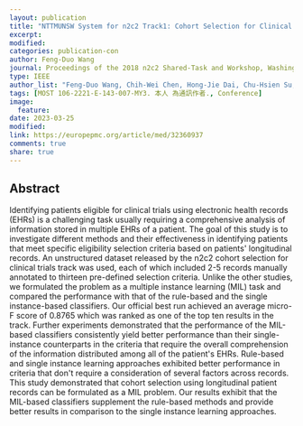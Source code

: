 ```yaml
---
layout: publication
title: "NTTMUNSW System for n2c2 Track1: Cohort Selection for Clinical Trails"
excerpt:
modified:
categories: publication-con
author: Feng-Duo Wang
journal: Proceedings of the 2018 n2c2 Shared-Task and Workshop, Washington DC., USA.
type: IEEE
author_list: "Feng-Duo Wang, Chih-Wei Chen, Hong-Jie Dai, Chu-Hsien Su, Chi-Shin Wu, Jitendra Jonnagaddala"
tags: [MOST 106-2221-E-143-007-MY3. 本人 為通訊作者., Conference]
image:
  feature:
date: 2023-03-25
modified: 
link: https://europepmc.org/article/med/32360937
comments: true
share: true
---
```


## Abstract

Identifying patients eligible for clinical trials using electronic health records (EHRs) is a challenging task usually requiring a comprehensive analysis of information stored in multiple EHRs of a patient. The goal of this study is to investigate different methods and their effectiveness in identifying patients that meet specific eligibility selection criteria based on patients' longitudinal records. An unstructured dataset released by the n2c2 cohort selection for clinical trials track was used, each of which included 2-5 records manually annotated to thirteen pre-defined selection criteria. Unlike the other studies, we formulated the problem as a multiple instance learning (MIL) task and compared the performance with that of the rule-based and the single instance-based classifiers. Our official best run achieved an average micro-F score of 0.8765 which was ranked as one of the top ten results in the track. Further experiments demonstrated that the performance of the MIL-based classifiers consistently yield better performance than their single-instance counterparts in the criteria that require the overall comprehension of the information distributed among all of the patient's EHRs. Rule-based and single instance learning approaches exhibited better performance in criteria that don't require a consideration of several factors across records. This study demonstrated that cohort selection using longitudinal patient records can be formulated as a MIL problem. Our results exhibit that the MIL-based classifiers supplement the rule-based methods and provide better results in comparison to the single instance learning approaches.
